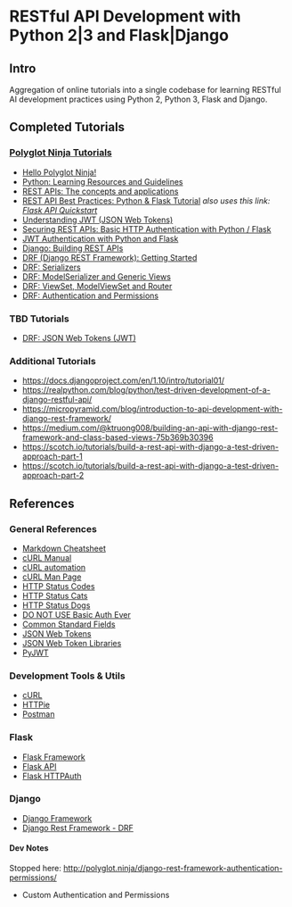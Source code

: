 # RESTful API Development with Python 2|3 and Flask|Django

## Intro

Aggregation of online tutorials into a single codebase for learning RESTful AI development practices using Python 2, Python 3, Flask and Django.

## Completed Tutorials

### [Polyglot Ninja Tutorials](http://polyglot.ninja/)
* [Hello Polyglot Ninja!](http://polyglot.ninja/hello-polyglot-ninja/)
* [Python: Learning Resources and Guidelines](http://polyglot.ninja/python-learning-resources-guidelines/)
* [REST APIs: The concepts and applications](http://polyglot.ninja/rest-apis-concepts-applications/)
* [REST API Best Practices: Python & Flask Tutorial](http://polyglot.ninja/rest-api-best-practices-python-flask-tutorial/) _also uses this link: [Flask API Quickstart](http://flask-restful.readthedocs.io/en/0.3.5/quickstart.html)_
* [Understanding JWT (JSON Web Tokens)](http://polyglot.ninja/understanding-jwt-json-web-tokens/)
* [Securing REST APIs: Basic HTTP Authentication with Python / Flask](http://polyglot.ninja/securing-rest-apis-basic-http-authentication-python-flask/)
* [JWT Authentication with Python and Flask](http://polyglot.ninja/jwt-authentication-python-flask/)
* [Django: Building REST APIs](http://polyglot.ninja/django-building-rest-apis/)
* [DRF (Django REST Framework): Getting Started](http://polyglot.ninja/django-rest-framework-getting-started/)
* [DRF: Serializers](http://polyglot.ninja/django-rest-framework-serializers/)
* [DRF: ModelSerializer and Generic Views](http://polyglot.ninja/django-rest-framework-modelserializer-generic-views/)
* [DRF: ViewSet, ModelViewSet and Router](http://polyglot.ninja/django-rest-framework-viewset-modelviewset-router/)
* [DRF: Authentication and Permissions](http://polyglot.ninja/django-rest-framework-authentication-permissions/)

### TBD Tutorials

* [DRF: JSON Web Tokens (JWT)](http://polyglot.ninja/django-rest-framework-json-web-tokens-jwt/)

### Additional Tutorials

* https://docs.djangoproject.com/en/1.10/intro/tutorial01/
* https://realpython.com/blog/python/test-driven-development-of-a-django-restful-api/
* https://micropyramid.com/blog/introduction-to-api-development-with-django-rest-framework/
* https://medium.com/@ktruong008/building-an-api-with-django-rest-framework-and-class-based-views-75b369b30396
* https://scotch.io/tutorials/build-a-rest-api-with-django-a-test-driven-approach-part-1
* https://scotch.io/tutorials/build-a-rest-api-with-django-a-test-driven-approach-part-2

## References

### General References

* [Markdown Cheatsheet](https://github.com/adam-p/markdown-here/wiki/Markdown-Cheatsheet#links)
* [cURL Manual](https://curl.haxx.se/docs/manual.html)
* [cURL automation](https://curl.haxx.se/docs/httpscripting.html)
* [cURL Man Page](https://curl.haxx.se/docs/manpage.html)
* [HTTP Status Codes](https://httpstatuses.com/)
* [HTTP Status Cats](https://http.cat/)
* [HTTP Status Dogs](https://httpstatusdogs.com/)
* [DO NOT USE Basic Auth Ever](https://security.stackexchange.com/questions/988/is-basic-auth-secure-if-done-over-https)
* [Common Standard Fields](https://en.wikipedia.org/wiki/JSON_Web_Token#Standard_fields)
* [JSON Web Tokens](https://jwt.io/)
* [JSON Web Token Libraries](https://jwt.io/#libraries)
* [PyJWT](https://github.com/jpadilla/pyjwt/)

### Development Tools & Utils

* [cURL](https://curl.haxx.se/)
* [HTTPie](https://httpie.org/)
* [Postman](https://www.getpostman.com/)

### Flask

* [Flask Framework](http://flask.pocoo.org/)
* [Flask API](http://www.flaskapi.org/)
* [Flask HTTPAuth](https://github.com/miguelgrinberg/Flask-HTTPAuth)

### Django

* [Django Framework](https://www.djangoproject.com/)
* [Django Rest Framework - DRF](http://www.django-rest-framework.org/)

#### Dev Notes

Stopped here: http://polyglot.ninja/django-rest-framework-authentication-permissions/

- Custom Authentication and Permissions
